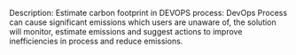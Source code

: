 Description: Estimate carbon footprint in DEVOPS process:
DevOps Process can cause significant emissions which users are unaware of, the solution will monitor, estimate emissions and suggest actions to improve inefficiencies in process and reduce emissions.
